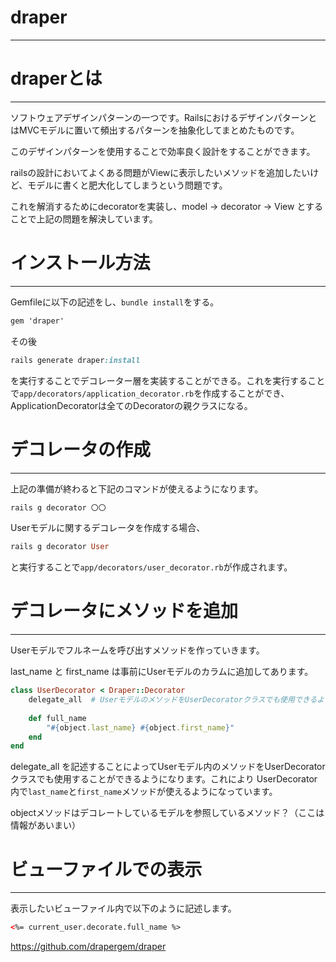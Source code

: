# draper

---

# draperとは

---

ソフトウェアデザインパターンの一つです。RailsにおけるデザインパターンとはMVCモデルに置いて頻出するパターンを抽象化してまとめたものです。

このデザインパターンを使用することで効率良く設計をすることができます。

railsの設計においてよくある問題がViewに表示したいメソッドを追加したいけど、モデルに書くと肥大化してしまうという問題です。

これを解消するためにdecoratorを実装し、model → decorator → View とすることで上記の問題を解決しています。

# インストール方法

---

Gemfileに以下の記述をし、`bundle install`をする。

```html
gem 'draper'
```

その後

```ruby
rails generate draper:install
```

を実行することでデコレーター層を実装することができる。これを実行することで`app/decorators/application_decorator.rb`を作成することができ、ApplicationDecoratorは全てのDecoratorの親クラスになる。

# デコレータの作成

---

上記の準備が終わると下記のコマンドが使えるようになります。

```ruby
rails g decorator 〇〇
```

Userモデルに関するデコレータを作成する場合、

```ruby
rails g decorator User
```

と実行することで`app/decorators/user_decorator.rb`が作成されます。

# デコレータにメソッドを追加

---

Userモデルでフルネームを呼び出すメソッドを作っていきます。

last_name と first_name は事前にUserモデルのカラムに追加してあります。

```ruby
class UserDecorator < Draper::Decorator
	delegate_all  # UserモデルのメソッドをUserDecoratorクラスでも使用できるようにするための記述
	
	def full_name
		"#{object.last_name} #{object.first_name}"
	end
end
```

delegate_all を記述することによってUserモデル内のメソッドをUserDecoratorクラスでも使用することができるようになります。これにより UserDecorator 内で`last_name`と`first_name`メソッドが使えるようになっています。

objectメソッドはデコレートしているモデルを参照しているメソッド？（ここは情報があいまい）

# ビューファイルでの表示

---

表示したいビューファイル内で以下のように記述します。

```html
<%= current_user.decorate.full_name %>
```

https://github.com/drapergem/draper

